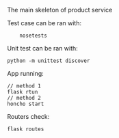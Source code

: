 The main skeleton of product service

Test case can be ran with:
```
    nosetests
```
Unit test can be ran with:
```
python -m unittest discover
```
App running:
```
// method 1
flask rtun
// method 2
honcho start
```
Routers check:
```
flask routes
```